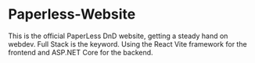 # Paperless-Website
This is the official PaperLess DnD website, getting a steady hand on webdev. Full Stack is the keyword.
Using the React Vite framework for the frontend and ASP.NET Core for the backend.

